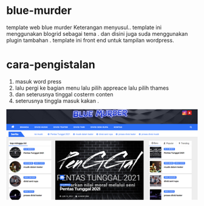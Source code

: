 # blue-murder
template web blue murder Keterangan menyusul..
template ini menggunakan blogrid sebagai tema .
dan disini juga suda menggunakan plugin tambahan .
template ini front end  untuk tampilan  wordpress.

# cara-pengistalan

 1. masuk word press 
 2. lalu pergi ke bagian menu lalu pilih appreace lalu pilih thames 
 3. dan seterusnya tinggal costerm conten 
 4. seterusnya tinggla masuk kakan .

![contoh-gambar](https://github.com/Msalisianto190027/blue-murder/blob/main/2021-06-24_08-24.png)
